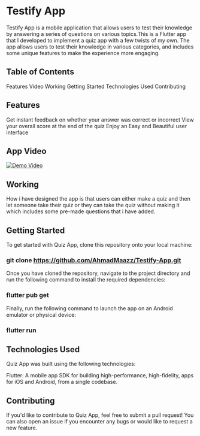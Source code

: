 # Testify App
Testify App is a mobile application that allows users to test their knowledge by answering a series of questions on various topics.This is a Flutter app that I developed to implement a quiz app with a few twists of my own. 
The app allows users to test their knowledge in various categories, and includes some unique 
features to make the experience more engaging.

## Table of Contents
Features
Video
Working
Getting Started
Technologies Used
Contributing

## Features
Get instant feedback on whether your answer was correct or incorrect
View your overall score at the end of the quiz
Enjoy an Easy and Beautiful user interface

## App Video
[![Demo Video](https://img.youtube.com/vi/3h9UCqSwsfc/0.jpg)](https://www.youtube.com/watch?v=3h9UCqSwsfc)


## Working
How i have designed the app is that users can either make a quiz and then let someone take their quiz or they can take the quiz without making it which includes some pre-made questions that i have added.

## Getting Started
To get started with Quiz App, clone this repository onto your local machine:

### git clone https://github.com/AhmadMaazz/Testify-App.git

Once you have cloned the repository, navigate to the project directory and run the following command to install the required dependencies:

### flutter pub get

Finally, run the following command to launch the app on an Android emulator or physical device:

### flutter run

## Technologies Used
Quiz App was built using the following technologies:

Flutter: A mobile app SDK for building high-performance, high-fidelity, apps for iOS and Android, from a single codebase.

## Contributing
If you'd like to contribute to Quiz App, feel free to submit a pull request! You can also open an issue if you encounter any bugs or would like to request a new feature.